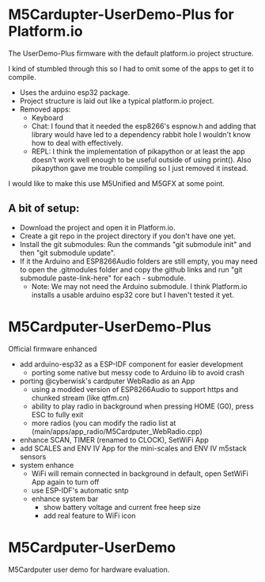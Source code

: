 # M5Cardupter-UserDemo-Plus for Platform.io

The UserDemo-Plus firmware with the default platform.io project structure.

I kind of stumbled through this so I had to omit some of the apps to get it to compile.

- Uses the arduino esp32 package.
- Project structure is laid out like a typical platform.io project.
- Removed apps:
  - Keyboard
  - Chat: I found that it needed the esp8266's espnow.h and adding that library would have led to a dependency rabbit hole I wouldn't know how to deal with effectively.
  - REPL: I think the implementation of pikapython or at least the app doesn't work well enough to be useful outside of using print(). Also pikapython gave me trouble compiling so I just removed it instead.

I would like to make this use M5Unified and M5GFX at some point.

## A bit of setup:

- Download the project and open it in Platform.io.
- Create a git repo in the project directory if you don't have one yet.
- Install the git submodules: Run the commands "git submodule init" and then "git submodule update".
- If it the Arduino and ESP8266Audio folders are still empty, you may need to open the .gitmodules folder and copy the github links and run "git submodule paste-link-here" for each - submodule.
  - Note: We may not need the Arduino submodule. I think Platform.io installs a usable arduino esp32 core but I haven't tested it yet.

# M5Cardputer-UserDemo-Plus

Official firmware enhanced

- add arduino-esp32 as a ESP-IDF component for easier development
  - porting some native but messy code to Arduino lib to avoid crash
- porting @cyberwisk's cardputer WebRadio as an App
  - using a modded version of ESP8266Audio to support https and chunked stream (like qtfm.cn)
  - ability to play radio in background when pressing HOME (G0), press ESC to fully exit
  - more radios (you can modify the radio list at (main/apps/app_radio/M5Cardputer_WebRadio.cpp)
- enhance SCAN, TIMER (renamed to CLOCK), SetWiFi App
- add SCALES and ENV IV App for the mini-scales and ENV IV m5stack sensors
- system enhance
  - WiFi will remain connected in background in default, open SetWiFi App again to turn off
  - use ESP-IDF's automatic sntp
  - enhance system bar
    - show battery voltage and current free heep size
    - add real feature to WiFi icon

# M5Cardputer-UserDemo

M5Cardputer user demo for hardware evaluation.
